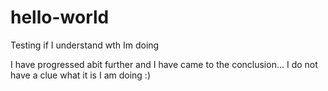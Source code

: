 # hello-world
Testing if I understand wth Im doing

I have progressed abit further and I have came to the conclusion... I do not have a clue what it is I am doing :)
